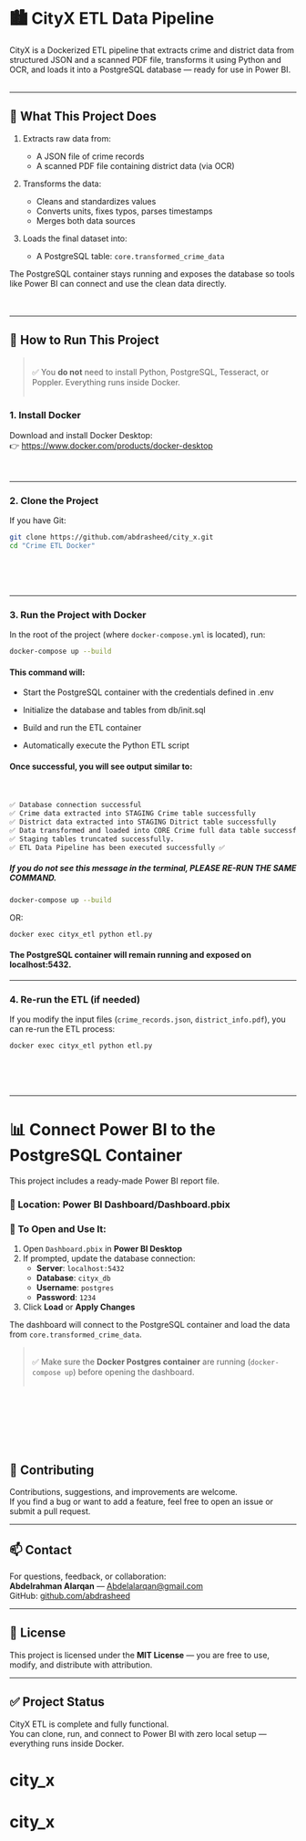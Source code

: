# 🏙️ CityX ETL Data Pipeline

CityX is a Dockerized ETL pipeline that extracts crime and district data from structured JSON and a scanned PDF file, transforms it using Python and OCR, and loads it into a PostgreSQL database — ready for use in Power BI. <br><br>

---

## 🧠 What This Project Does 

1. Extracts raw data from:
   - A JSON file of crime records
   - A scanned PDF file containing district data (via OCR)

2. Transforms the data:
   - Cleans and standardizes values
   - Converts units, fixes typos, parses timestamps
   - Merges both data sources

3. Loads the final dataset into:
   - A PostgreSQL table: `core.transformed_crime_data`

The PostgreSQL container stays running and exposes the database so tools like Power BI can connect and use the clean data directly.<br><br><br>

---

## 🚀 How to Run This Project

> <br>✅ You **do not** need to install Python, PostgreSQL, Tesseract, or Poppler. Everything runs inside Docker.<br><br>

### 1. Install Docker

Download and install Docker Desktop:  
👉 https://www.docker.com/products/docker-desktop <br><br><br>

---

### 2. Clone the Project

If you have Git:

```bash
git clone https://github.com/abdrasheed/city_x.git
cd "Crime ETL Docker"
```
<br><br><br>

---
### 3. Run the Project with Docker

In the root of the project (where `docker-compose.yml` is located), run:

```bash
docker-compose up --build
```

#### This command will:

- Start the PostgreSQL container with the credentials defined in .env

- Initialize the database and tables from db/init.sql

- Build and run the ETL container

- Automatically execute the Python ETL script

#### Once successful, you will see output similar to:<br><br><br>

```bash
✅ Database connection successful
✅ Crime data extracted into STAGING Crime table successfully
✅ District data extracted into STAGING Ditrict table successfully
✅ Data transformed and loaded into CORE Crime full data table successfully.
✅ Staging tables truncated successfully.
✅ ETL Data Pipeline has been executed successfully ✅
```
##### If you do not see this message in the terminal, PLEASE RE-RUN THE SAME COMMAND.
```bash
docker-compose up --build
```
OR:
```bash
docker exec cityx_etl python etl.py
```

#### The PostgreSQL container will remain running and exposed on localhost:5432.

---
### 4. Re-run the ETL (if needed)
If you modify the input files (`crime_records.json`, `district_info.pdf`), you can re-run the ETL process:

```bash
docker exec cityx_etl python etl.py
```
<br><br><br>


---
# 📊 Connect Power BI to the PostgreSQL Container
This project includes a ready-made Power BI report file.

### 🔹 Location: Power BI Dashboard/Dashboard.pbix


### 🔹 To Open and Use It:

1. Open `Dashboard.pbix` in **Power BI Desktop**
2. If prompted, update the database connection:
   - **Server**: `localhost:5432`
   - **Database**: `cityx_db`
   - **Username**: `postgres`
   - **Password**: `1234`
3. Click **Load** or **Apply Changes**

The dashboard will connect to the PostgreSQL container and load the data from `core.transformed_crime_data`.

> <br> ✅ Make sure the **Docker Postgres container** are running (`docker-compose up`) before opening the dashboard. <br><br>


<br><br><br>
---

## 🤝 Contributing

Contributions, suggestions, and improvements are welcome.  
If you find a bug or want to add a feature, feel free to open an issue or submit a pull request.

---

## 📫 Contact

For questions, feedback, or collaboration:  
**Abdelrahman Alarqan** — Abdelalarqan@gmail.com  
GitHub: [github.com/abdrasheed](https://github.com/abdrasheed)

---

## 📝 License

This project is licensed under the **MIT License** — you are free to use, modify, and distribute with attribution.

---

## ✅ Project Status

CityX ETL is complete and fully functional.  
You can clone, run, and connect to Power BI with zero local setup — everything runs inside Docker.










# city_x
# city_x
